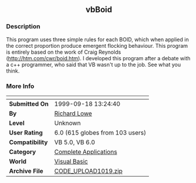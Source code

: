 ﻿<div align="center">

## vbBoid


</div>

### Description

This program uses three simple rules for each BOID, which when applied in the correct proportion produce emergent flocking behaviour. This program is entirely based on the work of Craig Reynolds (http://htm.com/cwr/boid.htm). I developed this program after a debate with a c++ programmer, who said that VB wasn't up to the job. See what you think.
 
### More Info
 


<span>             |<span>
---                |---
**Submitted On**   |1999-09-18 13:24:40
**By**             |[Richard Lowe](https://github.com/Planet-Source-Code/PSCIndex/blob/master/ByAuthor/richard-lowe.md)
**Level**          |Unknown
**User Rating**    |6.0 (615 globes from 103 users)
**Compatibility**  |VB 5\.0, VB 6\.0
**Category**       |[Complete Applications](https://github.com/Planet-Source-Code/PSCIndex/blob/master/ByCategory/complete-applications__1-27.md)
**World**          |[Visual Basic](https://github.com/Planet-Source-Code/PSCIndex/blob/master/ByWorld/visual-basic.md)
**Archive File**   |[CODE\_UPLOAD1019\.zip](https://github.com/Planet-Source-Code/richard-lowe-vbboid__1-3724/archive/master.zip)








